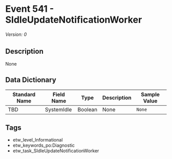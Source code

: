 # Event 541 - SIdleUpdateNotificationWorker
###### Version: 0

## Description
None

## Data Dictionary
|Standard Name|Field Name|Type|Description|Sample Value|
|---|---|---|---|---|
|TBD|SystemIdle|Boolean|None|`None`|

## Tags
* etw_level_Informational
* etw_keywords_po:Diagnostic
* etw_task_SIdleUpdateNotificationWorker